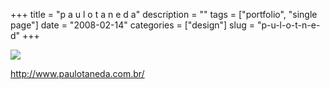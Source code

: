 +++
title = "p a u l o t a n e d a"
description = ""
tags = ["portfolio", "single page"]
date = "2008-02-14"
categories = ["design"]
slug = "p-u-l-o-t-n-e-d"
+++


 

  <div id="screens-thumbs" class="clearfix">
    <div class="txt-center" id="design-submission"><a href="http://www.paulotaneda.com.br/"><img id='bluga-thumbnail-952' class='bluga-thumbnail large' src='/media/bluga/
wt47f279e837688_0.jpg'/></a></div>  
  </div>   
<p><a href="http://www.paulotaneda.com.br/">http://www.paulotaneda.com.br/</a></p>




